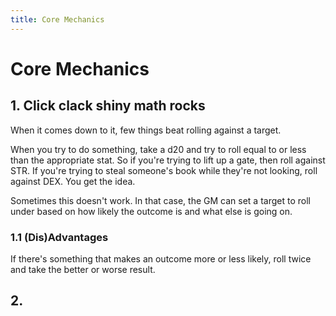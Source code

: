 ```yaml
---
title: Core Mechanics
---
```

# Core Mechanics

## 1. Click clack shiny math rocks
When it comes down to it, few things beat rolling against a target.

When you try to do something, take a d20 and try to roll equal to or less than the appropriate stat. So if you're trying to lift up a gate, then roll against STR. If you're trying to steal someone's book while they're not looking, roll against DEX. You get the idea.

Sometimes this doesn't work. In that case, the GM can set a target to roll under based on how likely the outcome is and what else is going on.

### 1.1 (Dis)Advantages
If there's something that makes an outcome more or less likely, roll twice and take the better or worse result.

## 2. 